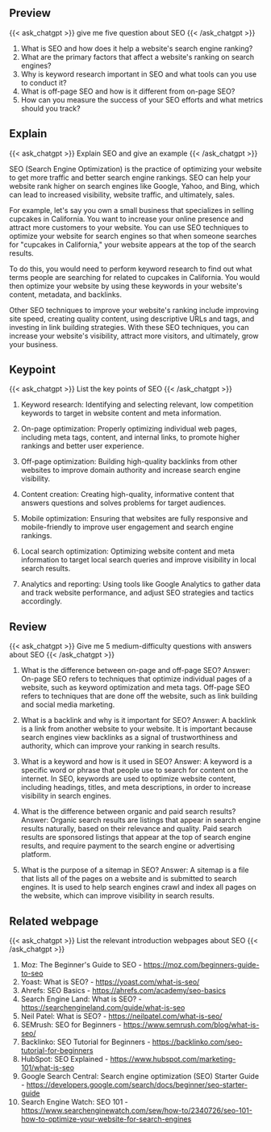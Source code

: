 ## Preview
{{< ask_chatgpt >}}
give me five question about SEO
{{< /ask_chatgpt >}}



1. What is SEO and how does it help a website's search engine ranking? 
2. What are the primary factors that affect a website's ranking on search engines? 
3. Why is keyword research important in SEO and what tools can you use to conduct it? 
4. What is off-page SEO and how is it different from on-page SEO? 
5. How can you measure the success of your SEO efforts and what metrics should you track?   

## Explain
{{< ask_chatgpt >}}
Explain SEO and give an example
{{< /ask_chatgpt >}}



SEO (Search Engine Optimization) is the practice of optimizing your website to get more traffic and better search engine rankings. SEO can help your website rank higher on search engines like Google, Yahoo, and Bing, which can lead to increased visibility, website traffic, and ultimately, sales.

For example, let's say you own a small business that specializes in selling cupcakes in California. You want to increase your online presence and attract more customers to your website. You can use SEO techniques to optimize your website for search engines so that when someone searches for "cupcakes in California," your website appears at the top of the search results.

To do this, you would need to perform keyword research to find out what terms people are searching for related to cupcakes in California. You would then optimize your website by using these keywords in your website's content, metadata, and backlinks.

Other SEO techniques to improve your website's ranking include improving site speed, creating quality content, using descriptive URLs and tags, and investing in link building strategies. With these SEO techniques, you can increase your website's visibility, attract more visitors, and ultimately, grow your business.   

## Keypoint
{{< ask_chatgpt >}}
List the key points of SEO
{{< /ask_chatgpt >}}



1. Keyword research: Identifying and selecting relevant, low competition keywords to target in website content and meta information.

2. On-page optimization: Properly optimizing individual web pages, including meta tags, content, and internal links, to promote higher rankings and better user experience.

3. Off-page optimization: Building high-quality backlinks from other websites to improve domain authority and increase search engine visibility.

4. Content creation: Creating high-quality, informative content that answers questions and solves problems for target audiences.

5. Mobile optimization: Ensuring that websites are fully responsive and mobile-friendly to improve user engagement and search engine rankings.

6. Local search optimization: Optimizing website content and meta information to target local search queries and improve visibility in local search results.

7. Analytics and reporting: Using tools like Google Analytics to gather data and track website performance, and adjust SEO strategies and tactics accordingly.   

## Review
{{< ask_chatgpt >}}
Give me 5 medium-difficulty questions with answers about SEO
{{< /ask_chatgpt >}}



1. What is the difference between on-page and off-page SEO?
Answer: On-page SEO refers to techniques that optimize individual pages of a website, such as keyword optimization and meta tags. Off-page SEO refers to techniques that are done off the website, such as link building and social media marketing.

2. What is a backlink and why is it important for SEO?
Answer: A backlink is a link from another website to your website. It is important because search engines view backlinks as a signal of trustworthiness and authority, which can improve your ranking in search results.

3. What is a keyword and how is it used in SEO?
Answer: A keyword is a specific word or phrase that people use to search for content on the internet. In SEO, keywords are used to optimize website content, including headings, titles, and meta descriptions, in order to increase visibility in search engines.

4. What is the difference between organic and paid search results?
Answer: Organic search results are listings that appear in search engine results naturally, based on their relevance and quality. Paid search results are sponsored listings that appear at the top of search engine results, and require payment to the search engine or advertising platform.

5. What is the purpose of a sitemap in SEO?
Answer: A sitemap is a file that lists all of the pages on a website and is submitted to search engines. It is used to help search engines crawl and index all pages on the website, which can improve visibility in search results.   

## Related webpage
{{< ask_chatgpt >}}
List the relevant introduction webpages about SEO
{{< /ask_chatgpt >}}



1. Moz: The Beginner's Guide to SEO - https://moz.com/beginners-guide-to-seo
2. Yoast: What is SEO? - https://yoast.com/what-is-seo/
3. Ahrefs: SEO Basics - https://ahrefs.com/academy/seo-basics
4. Search Engine Land: What is SEO? - https://searchengineland.com/guide/what-is-seo
5. Neil Patel: What is SEO? - https://neilpatel.com/what-is-seo/
6. SEMrush: SEO for Beginners - https://www.semrush.com/blog/what-is-seo/
7. Backlinko: SEO Tutorial for Beginners - https://backlinko.com/seo-tutorial-for-beginners
8. HubSpot: SEO Explained - https://www.hubspot.com/marketing-101/what-is-seo
9. Google Search Central: Search engine optimization (SEO) Starter Guide - https://developers.google.com/search/docs/beginner/seo-starter-guide
10. Search Engine Watch: SEO 101 - https://www.searchenginewatch.com/sew/how-to/2340726/seo-101-how-to-optimize-your-website-for-search-engines   

